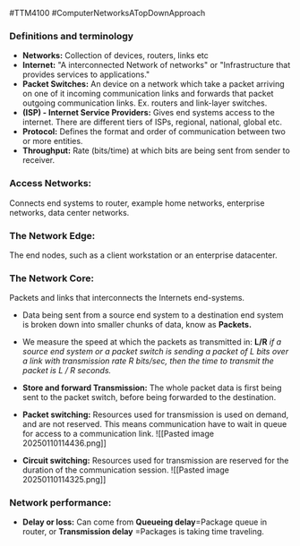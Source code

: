 #TTM4100 #ComputerNetworksATopDownApproach

### Definitions and terminology 
- **Networks:** Collection of devices, routers, links etc
- **Internet:** "A interconnected Network of networks" or "Infrastructure that provides services to applications."
- **Packet Switches:** An device on a network which take a packet arriving on one of it incoming communication links and forwards that packet outgoing communication links. Ex. routers and link-layer switches. 
- **(ISP) - Internet Service Providers:** Gives end systems access to the internet. There are different tiers of ISPs, regional, national, global etc. 
- **Protocol:** Defines the format and order of communication between two or more entities.
- **Throughput:** Rate (bits/time) at which bits are being sent from sender to receiver. 



### Access Networks:
Connects end systems to router, example home networks, enterprise networks, data center networks.  

### The Network Edge:
The end nodes, such as a client workstation or an enterprise datacenter. 

### The Network Core:
Packets and links that interconnects the Internets end-systems.

- Data being sent from a source end system to a destination end system is broken down into smaller chunks of data, know as **Packets.** 
- We measure the speed at which the packets as transmitted in: **L/R** 
*if a source end system or a packet switch is sending a packet of L bits over a link with transmission rate R bits/sec, then the time to transmit the packet is L / R seconds.*

- **Store and forward Transmission:** The whole packet data is first being sent to the packet switch, before being forwarded to the destination. 

- **Packet switching:** Resources used for transmission is used on demand, and are not reserved. This means communication have to wait in queue for access to a communication link. 
![[Pasted image 20250110114436.png]]

- **Circuit switching:** Resources used for transmission are reserved for the duration of the communication session. 
![[Pasted image 20250110114325.png]]


### Network performance:

- **Delay or loss:** Can come from **Queueing delay**=Package queue in router, or **Transmission delay** =Packages is taking time traveling. 


